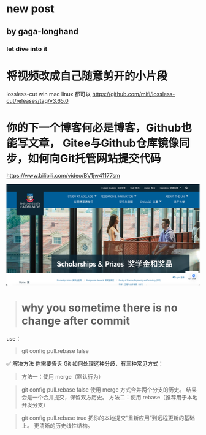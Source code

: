 # new post
## by gaga-longhand
### let dive into it

# 将视频改成自己随意剪开的小片段
lossless-cut
win mac linux 都可以
https://github.com/mifi/lossless-cut/releases/tag/v3.65.0

# 你的下一个博客何必是博客，Github也能写文章， Gitee与Github仓库镜像同步，如何向Git托管网站提交代码
https://www.bilibili.com/video/BV1jw41177sm

![pic1](/doc/Snipaste_2025-06-06_12-41-09.png)

> # why you sometime there is no change after commit

use：
> git config pull.rebase false

✅ 解决方法
你需要告诉 Git 如何处理这种分歧，有三种常见方式：

> 方法一：使用 merge（默认行为）

> git config pull.rebase false
使用 merge 方式合并两个分支的历史。
结果会是一个合并提交，保留双方历史。
> 方法二：使用 rebase（推荐用于本地开发分支）

> git config pull.rebase true
把你的本地提交“重新应用”到远程更新的基础上。
更清晰的历史线性结构。
